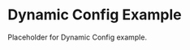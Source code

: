 <!-- file: examples/modules/config/dynamic-config/README.md -->
<!-- version: 1.0.0 -->
<!-- guid: 67f1ac5d-d636-4159-933d-8224d0e36030 -->

# Dynamic Config Example

Placeholder for Dynamic Config example.
